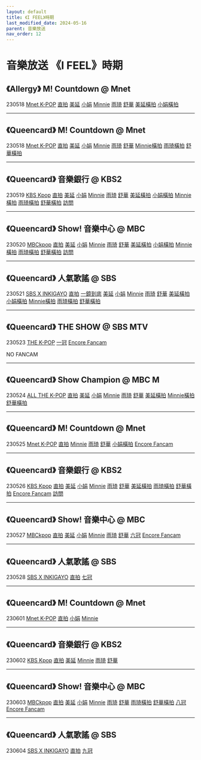 ```yaml
---
layout: default
title: 《I FEEL》時期
last_modified_date: 2024-05-16
parent: 音樂放送
nav_order: 12
---
```


# 音樂放送 《I FEEL》時期

## 《Allergy》 M! Countdown @ Mnet

230518 [Mnet K-POP]() [直拍]() [美延]() [小娟]() [Minnie]() [雨琦]() [舒華]() [美延橫拍]() [小娟橫拍]()

---

## 《Queencard》 M! Countdown @ Mnet

230518 [Mnet K-POP]() [直拍]() [美延]() [小娟]() [Minnie]() [雨琦]() [舒華]() [Minnie橫拍]() [雨琦橫拍]() [舒華橫拍]()

---

## 《Queencard》 音樂銀行 @ KBS2

230519 [KBS Kpop]() [直拍]() [美延]() [小娟]() [Minnie]() [雨琦]() [舒華]() [美延橫拍]() [小娟橫拍]() [Minnie橫拍]() [雨琦橫拍]() [舒華橫拍]() [訪問]()

---

## 《Queencard》 Show! 音樂中心 @ MBC

230520 [MBCkpop]() [直拍]() [美延]() [小娟]() [Minnie]() [雨琦]() [舒華]() [美延橫拍]() [小娟橫拍]() [Minnie橫拍]() [雨琦橫拍]() [舒華橫拍]() [訪問]()

---

## 《Queencard》 人氣歌謠 @ SBS

230521 [SBS X INKIGAYO]() [直拍]() [一鏡到底]() [美延]() [小娟]() [Minnie]() [雨琦]() [舒華]() [美延橫拍]() [小娟橫拍]() [Minnie橫拍]() [雨琦橫拍]() [舒華橫拍]()

---

## 《Queencard》 THE SHOW @ SBS MTV

230523 [THE K-POP]() [一冠]() [Encore Fancam]()

NO FANCAM

---

## 《Queencard》 Show Champion @ MBC M

230524 [ALL THE K-POP]() [直拍]() [美延]() [小娟]() [Minnie]() [雨琦]() [舒華]() [美延橫拍]() [Minnie橫拍]() [舒華橫拍]()

---

## 《Queencard》 M! Countdown @ Mnet

230525 [Mnet K-POP]() [直拍]() [Minnie]() [雨琦]() [舒華]() [小娟橫拍]() [Encore Fancam]()

---

## 《Queencard》 音樂銀行 @ KBS2

230526 [KBS Kpop]() [直拍]() [美延]() [小娟]() [Minnie]() [雨琦]() [舒華]() [美延橫拍]() [雨琦橫拍]() [舒華橫拍]() [Encore Fancam]() [訪問]()

---

## 《Queencard》 Show! 音樂中心 @ MBC

230527 [MBCkpop]() [直拍]() [美延]() [小娟]() [Minnie]() [雨琦]() [舒華]() [六冠]() [Encore Fancam]()

---

## 《Queencard》 人氣歌謠 @ SBS

230528 [SBS X INKIGAYO]() [直拍]() [七冠]()

---

## 《Queencard》 M! Countdown @ Mnet

230601 [Mnet K-POP]() [直拍]() [小娟]() [Minnie]()

---

## 《Queencard》 音樂銀行 @ KBS2

230602 [KBS Kpop]() [直拍]() [美延]() [Minnie]() [雨琦]() [舒華]()

---

## 《Queencard》 Show! 音樂中心 @ MBC

230603 [MBCkpop]() [直拍]() [美延]() [小娟]() [Minnie]() [雨琦]() [舒華]() [雨琦橫拍]() [舒華橫拍]() [八冠]() [Encore Fancam]()

---

## 《Queencard》 人氣歌謠 @ SBS

230604 [SBS X INKIGAYO]() [直拍]() [九冠]()
